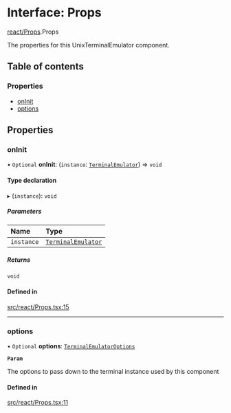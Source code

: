 # Interface: Props

[react/Props](../wiki/react.Props).Props

The properties for this UnixTerminalEmulator component.

## Table of contents

### Properties

- [onInit](../wiki/react.Props.Props#oninit)
- [options](../wiki/react.Props.Props#options)

## Properties

### onInit

• `Optional` **onInit**: (`instance`: [`TerminalEmulator`](../wiki/types.TerminalEmulator.TerminalEmulator)) => `void`

#### Type declaration

▸ (`instance`): `void`

##### Parameters

| Name | Type |
| :------ | :------ |
| `instance` | [`TerminalEmulator`](../wiki/types.TerminalEmulator.TerminalEmulator) |

##### Returns

`void`

#### Defined in

[src/react/Props.tsx:15](https://github.com/LucEnden/unix-terminal-emulator/blob/1afca6c/src/react/Props.tsx#L15)

___

### options

• `Optional` **options**: [`TerminalEmulatorOptions`](../wiki/types.TerminalEmulatorOptions.TerminalEmulatorOptions)

**`Param`**

The options to pass down to the terminal instance used by this component

#### Defined in

[src/react/Props.tsx:11](https://github.com/LucEnden/unix-terminal-emulator/blob/1afca6c/src/react/Props.tsx#L11)
